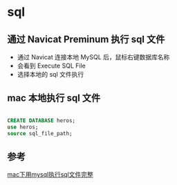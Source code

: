 # sql

## 通过 Navicat Preminum 执行 sql 文件

- 通过 Navicat 连接本地 MySQL 后，鼠标右键数据库名称
- 会看到 Execute SQL File
- 选择本地的 sql 文件执行

## mac 本地执行 sql 文件

```sql

CREATE DATABASE heros;
use heros;
source sql_file_path;


```

## 参考

[mac下用mysql执行sql文件完整](https://blog.csdn.net/dodo_xu/article/details/122613477)
